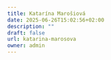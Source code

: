 ```yaml
---
title: Katarína Marošiová
date: 2025-06-26T15:02:56+02:00
description: ""
draft: false
url: katarina-marosova
owner: admin
---
```


<!-- SECTION BREAK --> 